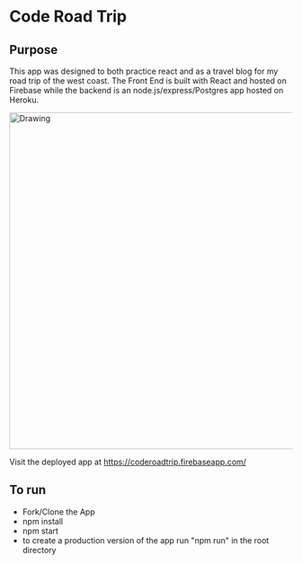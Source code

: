 # Code Road Trip
## Purpose
This app was designed to both practice react and as a travel blog for my road trip of the west coast. The Front End is built with React and hosted on Firebase while the backend is an node.js/express/Postgres app hosted on Heroku.

<img src="./src/imgs/codeRoadTrip.png" alt="Drawing" width=600px/>

Visit the deployed app at https://coderoadtrip.firebaseapp.com/

## To run
- Fork/Clone the App
- npm install
- npm start
- to create a production version of the app run "npm run" in the root directory
